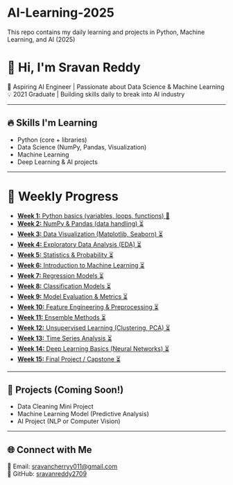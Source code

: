 # AI-Learning-2025
This repo contains my daily learning and projects in Python, Machine Learning, and AI (2025)
# 👋 Hi, I'm Sravan Reddy  

🎯 Aspiring AI Engineer | Passionate about Data Science & Machine Learning  
💡 2021 Graduate | Building skills daily to break into AI industry  

---

## 🔥 Skills I'm Learning
- Python (core + libraries)
- Data Science (NumPy, Pandas, Visualization)
- Machine Learning
- Deep Learning & AI projects

---

# 📅 Weekly Progress

- [**Week 1:** Python basics (variables, loops, functions) 🔄](ai-roadmap.md#week-1)  
- [**Week 2:** NumPy & Pandas (data handling) ⏳](daily-log.md#week-2)  
- [**Week 3:** Data Visualization (Matplotlib, Seaborn) ⏳](daily-log.md#week-3)  
- [**Week 4:** Exploratory Data Analysis (EDA) ⏳](daily-log.md#week-4)  
- [**Week 5:** Statistics & Probability ⏳](daily-log.md#week-5)  
- [**Week 6:** Introduction to Machine Learning ⏳](daily-log.md#week-6)  
- [**Week 7:** Regression Models ⏳](daily-log.md#week-7)  
- [**Week 8:** Classification Models ⏳](daily-log.md#week-8)  
- [**Week 9:** Model Evaluation & Metrics ⏳](daily-log.md#week-9)  
- [**Week 10:** Feature Engineering & Preprocessing ⏳](daily-log.md#week-10)  
- [**Week 11:** Ensemble Methods ⏳](daily-log.md#week-11)  
- [**Week 12:** Unsupervised Learning (Clustering, PCA) ⏳](daily-log.md#week-12)  
- [**Week 13:** Time Series Analysis ⏳](daily-log.md#week-13)  
- [**Week 14:** Deep Learning Basics (Neural Networks) ⏳](daily-log.md#week-14)  
- [**Week 15:** Final Project / Capstone ⏳](daily-log.md#week-15)  

---

## 🚀 Projects (Coming Soon!)
- Data Cleaning Mini Project
- Machine Learning Model (Predictive Analysis)
- AI Project (NLP or Computer Vision)

---

## 🌐 Connect with Me
📧 Email: sravancherryy011@gmail.com  
🔗 GitHub: [sravanreddy2709](https://github.com/sravanreddy2709)  

